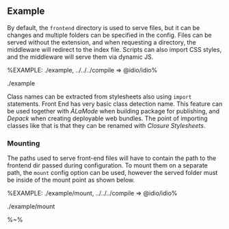 ## Example

By default, the `frontend` directory is used to serve files, but it can be changes and multiple folders can be specified in the config. Files can be served without the extension, and when requesting a directory, the middleware will redirect to the index file. Scripts can also import CSS styles, and the middleware will serve them via dynamic JS.

%EXAMPLE: ./example, ../../../compile => @idio/idio%

<fork lang="jsx">./example</fork>

Class names can be extracted from stylesheets also using `import` statements. Front End has very basic class detection name. This feature can be used together with _ÀLaMode_ when building package for publishing, and _Depack_ when creating deployable web bundles. The point of importing classes like that is that they can be renamed with _Closure Stylesheets_.

### Mounting

The paths used to serve front-end files will have to contain the path to the frontend dir passed during configuration. To mount them on a separate path, the `mount` config option can be used, however the served folder must be inside of the mount point as shown below.

%EXAMPLE: ./example/mount, ../../../compile => @idio/idio%

<fork lang="jsx">./example/mount</fork>

%~%